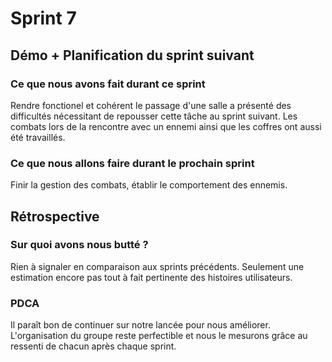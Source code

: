 # Sprint 7

## Démo + Planification du sprint suivant

### Ce que nous avons fait durant ce sprint
Rendre fonctionel et cohérent le passage d'une salle a présenté des difficultés nécessitant de repousser cette tâche au sprint suivant. Les combats lors de la rencontre avec un ennemi ainsi que les coffres ont aussi été travaillés.

### Ce que nous allons faire durant le prochain sprint
Finir la gestion des combats, établir le comportement des ennemis.

## Rétrospective

### Sur quoi avons nous butté ?
Rien à signaler en comparaison aux sprints précédents. Seulement une estimation encore pas tout à fait pertinente des histoires utilisateurs.

### PDCA
Il paraît bon de continuer sur notre lancée pour nous améliorer. L'organisation du groupe reste perfectible et nous le mesurons grâce au ressenti de chacun après chaque sprint.